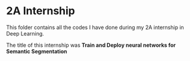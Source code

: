 # 2A Internship

This folder contains all the codes I have done during my 2A internship in Deep Learning.


The title of this internship was **Train and Deploy neural networks for Semantic Segmentation**
